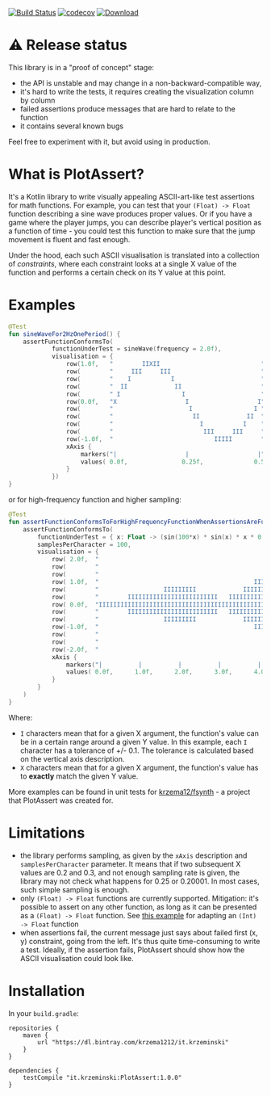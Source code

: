 [![Build Status](https://travis-ci.com/krzema12/PlotAssert.svg?branch=master)](https://travis-ci.com/krzema12/PlotAssert) [![codecov](https://codecov.io/gh/krzema12/PlotAssert/branch/master/graph/badge.svg)](https://codecov.io/gh/krzema12/PlotAssert) [ ![Download](https://api.bintray.com/packages/krzema1212/it.krzeminski/PlotAssert/images/download.svg) ](https://bintray.com/krzema1212/it.krzeminski/PlotAssert/_latestVersion)

# ⚠️ Release status

This library is in a "proof of concept" stage:
* the API is unstable and may change in a non-backward-compatible way,
* it's hard to write the tests, it requires creating the visualization column by column
* failed assertions produce messages that are hard to relate to the function
* it contains several known bugs

Feel free to experiment with it, but avoid using in production.

# What is PlotAssert?

It's a Kotlin library to write visually appealing ASCII-art-like test assertions for math functions. For example, you
can test that your `(Float) -> Float` function describing a sine wave produces proper values. Or if you have a game
where the player jumps, you can describe player's vertical position as a function of time - you could test this function
to make sure that the jump movement is fluent and fast enough.

Under the hood, each such ASCII visualisation is translated into a collection of *constraints*, where each constraint
looks at a single X value of the function and performs a certain check on its Y value at this point.

# Examples

```kotlin
@Test
fun sineWaveFor2HzOnePeriod() {
    assertFunctionConformsTo(
            functionUnderTest = sineWave(frequency = 2.0f),
            visualisation = {
                row(1.0f,   "        IIXII                            ")
                row(        "     III     III                         ")
                row(        "    I           I                        ")
                row(        "  II             II                      ")
                row(        " I                 I                     ")
                row(0.0f,   "X                   I                   I")
                row(        "                     I                 I ")
                row(        "                      II             II  ")
                row(        "                        I           I    ")
                row(        "                         III     III     ")
                row(-1.0f,  "                            IIIII        ")
                xAxis {
                    markers("|                   |                   |")
                    values( 0.0f,               0.25f,              0.5f)
                }
            })
}
```

or for high-frequency function and higher sampling:

```kotlin
@Test
fun assertFunctionConformsToForHighFrequencyFunctionWhenAssertionsAreFulfilledAndSamplingHigherThan1IsUsed() {
    assertFunctionConformsTo(
        functionUnderTest = { x: Float -> (sin(100*x) * sin(x) * x * 0.3).toFloat() },
        samplesPerCharacter = 100,
        visualisation = {
            row( 2.0f,  "                                                                   ")
            row(        "                                                                   ")
            row(        "                                               IIIIIIIIIIIIII      ")
            row( 1.0f,  "                                           IIIIIIIIIIIIIIIIIIIII   ")
            row(        "                  IIIIIIIII             IIIIIIIIIIIIIIIIIIIIIIIIIII")
            row(        "        IIIIIIIIIIIIIIIIIIIIIIIII   IIIIIIIIIIIIIIIIIIIIIIIIIIIIIII")
            row( 0.0f,  "IIIIIIIIIIIIIIIIIIIIIIIIIIIIIIIIIIIIIIIIIIIIIIIIIIIIIIIIIIIIIIIIIII")
            row(        "        IIIIIIIIIIIIIIIIIIIIIIIII   IIIIIIIIIIIIIIIIIIIIIIIIIIIIIII")
            row(        "                  IIIIIIIII             IIIIIIIIIIIIIIIIIIIIIIIIIII")
            row(-1.0f,  "                                           IIIIIIIIIIIIIIIIIIIII   ")
            row(        "                                               IIIIIIIIIIIIII      ")
            row(        "                                                                   ")
            row(-2.0f,  "                                                                   ")
            xAxis {
                markers("|          |          |          |          |          |          |")
                values( 0.0f,      1.0f,      2.0f,      3.0f,      4.0f,      5.0f,      6.0f)
            }
        }
    )
}
```

Where:

* `I` characters mean that for a given X argument, the function's value can be in a certain range around a given Y
  value. In this example, each `I` character has a tolerance of +/- 0.1. The tolerance is calculated based on the
  vertical axis description.
* `X` characters mean that for a given X argument, the function's value has to **exactly** match the given Y value.

More examples can be found in unit tests for [krzema12/fsynth](https://github.com/krzema12/fsynth) - a project that
PlotAssert was created for.

# Limitations

* the library performs sampling, as given by the `xAxis` description and `samplesPerCharacter` parameter. It means that
  if two subsequent X values are 0.2 and 0.3, and not enough sampling rate is given, the library may not check what
  happens for 0.25 or 0.20001. In most cases, such simple sampling is enough.
* only `(Float) -> Float` functions are currently supported. Mitigation: it's possible to assert on any other function,
  as long as it can be presented as a `(Float) -> Float` function. See [this example](https://github.com/krzema12/fsynth/blob/feb05893b14fba0f7a780dc546d1ad806bb2bfbf/core/src/test/kotlin/it/krzeminski/fsynth/RenderingTest.kt#L23)
  for adapting an `(Int) -> Float` function
* when assertions fail, the current message just says about failed first (x, y) constraint, going from the left. It's
  thus quite time-consuming to write a test. Ideally, if the assertion fails, PlotAssert should show how the ASCII
  visualisation could look like.

# Installation

In your `build.gradle`:

```
repositories {
    maven {
        url "https://dl.bintray.com/krzema1212/it.krzeminski"
    }
}

dependencies {
    testCompile "it.krzeminski:PlotAssert:1.0.0"
}

```
